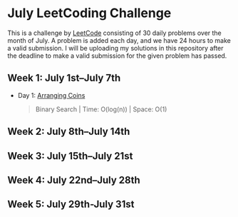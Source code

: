 # July LeetCoding Challenge

This is a challenge by [LeetCode](https://leetcode.com/explore/featured/card/july-leetcoding-challenge/) consisting of 30 daily problems over the month of July. A problem is added each day, and we have 24 hours to make a valid submission. I will be uploading my solutions in this repository after the deadline to make a valid submission for the given problem has passed.


## Week 1: July 1st–July 7th

* Day 1: [Arranging Coins](https://leetcode.com/explore/featured/card/july-leetcoding-challenge/544/week-1-july-1st-july-7th/3377/)

    > Binary Search | 
    > Time: O(log(n)) |
    > Space: O(1)


## Week 2: July 8th–July 14th


## Week 3: July 15th–July 21st


## Week 4: July 22nd–July 28th


## Week 5: July 29th-July 31st